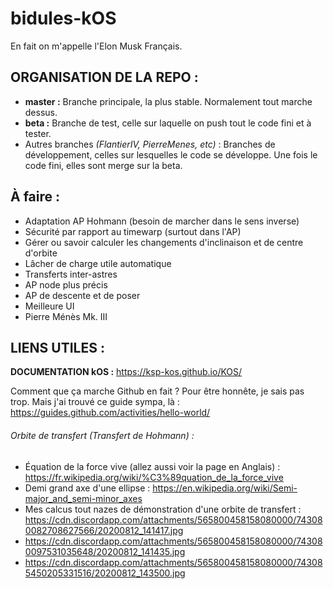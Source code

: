 # bidules-kOS
En fait on m'appelle l'Elon Musk Français.

## ORGANISATION DE LA REPO :
- **master :** Branche principale, la plus stable. Normalement tout marche dessus.
- **beta :** Branche de test, celle sur laquelle on push tout le code fini et à tester.
- Autres branches *(FlantierIV, PierreMenes, etc)* : Branches de développement, celles sur lesquelles le code se développe. Une fois le code fini, elles sont merge sur la beta.

## À faire :
- Adaptation AP Hohmann (besoin de marcher dans le sens inverse)
- Sécurité par rapport au timewarp (surtout dans l'AP)
- Gérer ou savoir calculer les changements d'inclinaison et de centre d'orbite
- Lâcher de charge utile automatique
- Transferts inter-astres
- AP node plus précis
- AP de descente et de poser
- Meilleure UI
- Pierre Ménès Mk. III

## LIENS UTILES :

**DOCUMENTATION kOS :** https://ksp-kos.github.io/KOS/

Comment que ça marche Github en fait ? Pour être honnête, je sais pas trop. Mais j'ai trouvé ce guide sympa, là : https://guides.github.com/activities/hello-world/

###### Orbite de transfert (Transfert de Hohmann) :

- Équation de la force vive (allez aussi voir la page en Anglais) : https://fr.wikipedia.org/wiki/%C3%89quation_de_la_force_vive
- Demi grand axe d'une ellipse : https://en.wikipedia.org/wiki/Semi-major_and_semi-minor_axes
- Mes calcus tout nazes de démonstration d'une orbite de transfert : https://cdn.discordapp.com/attachments/565800458158080000/743080082708627566/20200812_141417.jpg
- https://cdn.discordapp.com/attachments/565800458158080000/743080097531035648/20200812_141435.jpg
- https://cdn.discordapp.com/attachments/565800458158080000/743085450205331516/20200812_143500.jpg
